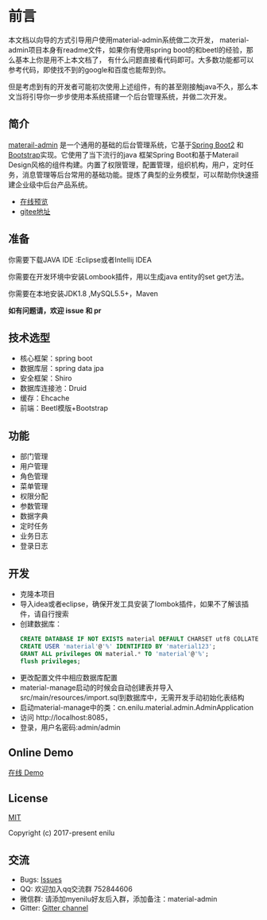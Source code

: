 # 前言


本文档以向导的方式引导用户使用material-admin系统做二次开发，
material-admin项目本身有readme文件，如果你有使用spring boot的和beetl的经验，那么基本上你是用不上本文档了，
有什么问题直接看代码即可。大多数功能都可以参考代码，即使找不到的google和百度也能帮到你。

但是考虑到有的开发者可能初次使用上述组件，有的甚至刚接触java不久，那么本文当将引导你一步步使用本系统搭建一个后台管理系统，并做二次开发。
 

## 简介
[materail-admin](https://github.com/enilu/material-admin) 是一个通用的基础的后台管理系统，它基于[Spring Boot2](https://spring.io/projects/spring-boot/) 和 [Bootstrap](https://www.bootcss.com/)实现。它使用了当下流行的java 框架Spring Boot和基于Materail Design风格的组件构建。内置了权限管理，配置管理，组织机构，用户，定时任务，消息管理等后台常用的基础功能。提炼了典型的业务模型，可以帮助你快速搭建企业级中后台产品系统。

- [在线预览](http://material.enilu.cn) 
- [gitee地址](https://gitee.com/enilu/material-admin)
 
## 准备

你需要下载JAVA IDE :Eclipse或者Intellij IDEA

你需要在开发环境中安装Lombook插件，用以生成java entity的set get方法。

你需要在本地安装JDK1.8 ,MySQL5.5+，Maven


**如有问题请，欢迎 issue 和 pr**


## 技术选型

- 核心框架：spring boot
- 数据库层：spring data jpa
- 安全框架：Shiro
- 数据库连接池：Druid
- 缓存：Ehcache
- 前端：Beetl模版+Bootstrap
 
## 功能
- 部门管理
- 用户管理
- 角色管理
- 菜单管理
- 权限分配
- 参数管理
- 数据字典
- 定时任务
- 业务日志
- 登录日志

## 开发

- 克隆本项目
- 导入idea或者eclipse，确保开发工具安装了lombok插件，如果不了解该插件，请自行搜索
- 创建数据库： 
    ```sql
    CREATE DATABASE IF NOT EXISTS material DEFAULT CHARSET utf8 COLLATE utf8_general_ci; 
    CREATE USER 'material'@'%' IDENTIFIED BY 'material123';
    GRANT ALL privileges ON material.* TO 'material'@'%';
    flush privileges;
    
    ```
- 更改配置文件中相应数据库配置
- material-manage启动的时候会自动创建表并导入src/main/resources/import.sql到数据库中，无需开发手动初始化表结构
- 启动material-manage中的类：cn.enilu.material.admin.AdminApplication
- 访问 http://localhost:8085，   
- 登录，用户名密码:admin/admin

 
## Online Demo

[在线 Demo](http://material.enilu.cn)

## License

[MIT](https://github.com/enilu/material-admin/blob/master/LICENSE)

Copyright (c) 2017-present enilu


## 交流
- Bugs: [Issues](https://github.com/enilu/material-admin/issues/new)
- QQ: 欢迎加入qq交流群 752844606
- 微信群: 请添加myenilu好友后入群，添加备注：material-admin
- Gitter: [Gitter channel](https://gitter.im/material-admin/community) 
